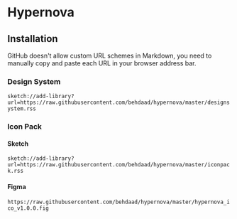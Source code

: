 # Hypernova
## Installation
GitHub doesn't allow custom URL schemes in Markdown, you need to manually copy and paste each URL in your browser address bar. 

### Design System
`sketch://add-library?url=https://raw.githubusercontent.com/behdaad/hypernova/master/designsystem.rss`

### Icon Pack
#### Sketch
`sketch://add-library?url=https://raw.githubusercontent.com/behdaad/hypernova/master/iconpack.rss`

#### Figma
`https://raw.githubusercontent.com/behdaad/hypernova/master/hypernova_ico_v1.0.0.fig`
